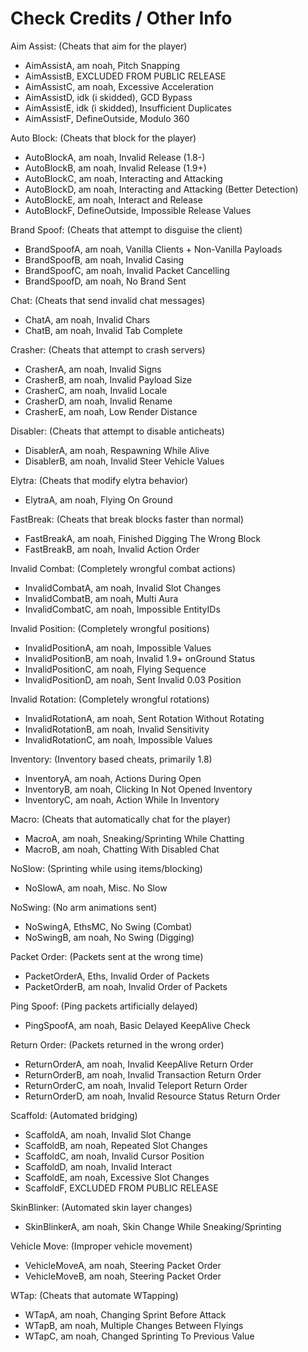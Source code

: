 # Check Credits / Other Info

Aim Assist:
(Cheats that aim for the player)
- AimAssistA, am noah, Pitch Snapping
- AimAssistB, EXCLUDED FROM PUBLIC RELEASE
- AimAssistC, am noah, Excessive Acceleration
- AimAssistD, idk (i skidded), GCD Bypass
- AimAssistE, idk (i skidded), Insufficient Duplicates
- AimAssistF, DefineOutside, Modulo 360

Auto Block:
(Cheats that block for the player)
- AutoBlockA, am noah, Invalid Release (1.8-)
- AutoBlockB, am noah, Invalid Release (1.9+)
- AutoBlockC, am noah, Interacting and Attacking
- AutoBlockD, am noah, Interacting and Attacking (Better Detection)
- AutoBlockE, am noah, Interact and Release
- AutoBlockF, DefineOutside, Impossible Release Values

Brand Spoof:
(Cheats that attempt to disguise the client)
- BrandSpoofA, am noah, Vanilla Clients + Non-Vanilla Payloads
- BrandSpoofB, am noah, Invalid Casing
- BrandSpoofC, am noah, Invalid Packet Cancelling
- BrandSpoofD, am noah, No Brand Sent

Chat:
(Cheats that send invalid chat messages)
- ChatA, am noah, Invalid Chars
- ChatB, am noah, Invalid Tab Complete

Crasher:
(Cheats that attempt to crash servers)
- CrasherA, am noah, Invalid Signs
- CrasherB, am noah, Invalid Payload Size
- CrasherC, am noah, Invalid Locale
- CrasherD, am noah, Invalid Rename
- CrasherE, am noah, Low Render Distance

Disabler:
(Cheats that attempt to disable anticheats)
- DisablerA, am noah, Respawning While Alive
- DisablerB, am noah, Invalid Steer Vehicle Values

Elytra:
(Cheats that modify elytra behavior)
- ElytraA, am noah, Flying On Ground

FastBreak:
(Cheats that break blocks faster than normal)
- FastBreakA, am noah, Finished Digging The Wrong Block
- FastBreakB, am noah, Invalid Action Order

Invalid Combat:
(Completely wrongful combat actions)
- InvalidCombatA, am noah, Invalid Slot Changes
- InvalidCombatB, am noah, Multi Aura
- InvalidCombatC, am noah, Impossible EntityIDs

Invalid Position:
(Completely wrongful positions)
- InvalidPositionA, am noah, Impossible Values
- InvalidPositionB, am noah, Invalid 1.9+ onGround Status
- InvalidPositionC, am noah, Flying Sequence
- InvalidPositionD, am noah, Sent Invalid 0.03 Position

Invalid Rotation:
(Completely wrongful rotations)
- InvalidRotationA, am noah, Sent Rotation Without Rotating
- InvalidRotationB, am noah, Invalid Sensitivity
- InvalidRotationC, am noah, Impossible Values

Inventory:
(Inventory based cheats, primarily 1.8)
- InventoryA, am noah, Actions During Open
- InventoryB, am noah, Clicking In Not Opened Inventory
- InventoryC, am noah, Action While In Inventory

Macro:
(Cheats that automatically chat for the player)
- MacroA, am noah, Sneaking/Sprinting While Chatting
- MacroB, am noah, Chatting With Disabled Chat

NoSlow:
(Sprinting while using items/blocking)
- NoSlowA, am noah, Misc. No Slow

NoSwing:
(No arm animations sent)
- NoSwingA, EthsMC, No Swing (Combat)
- NoSwingB, am noah, No Swing (Digging)

Packet Order:
(Packets sent at the wrong time)
- PacketOrderA, Eths, Invalid Order of Packets
- PacketOrderB, am noah, Invalid Order of Packets

Ping Spoof:
(Ping packets artificially delayed)
- PingSpoofA, am noah, Basic Delayed KeepAlive Check

Return Order:
(Packets returned in the wrong order)
- ReturnOrderA, am noah, Invalid KeepAlive Return Order
- ReturnOrderB, am noah, Invalid Transaction Return Order
- ReturnOrderC, am noah, Invalid Teleport Return Order
- ReturnOrderD, am noah, Invalid Resource Status Return Order

Scaffold:
(Automated bridging)
- ScaffoldA, am noah, Invalid Slot Change
- ScaffoldB, am noah, Repeated Slot Changes
- ScaffoldC, am noah, Invalid Cursor Position
- ScaffoldD, am noah, Invalid Interact
- ScaffoldE, am noah, Excessive Slot Changes
- ScaffoldF, EXCLUDED FROM PUBLIC RELEASE

SkinBlinker:
(Automated skin layer changes)
- SkinBlinkerA, am noah, Skin Change While Sneaking/Sprinting

Vehicle Move:
(Improper vehicle movement)
- VehicleMoveA, am noah, Steering Packet Order
- VehicleMoveB, am noah, Steering Packet Order

WTap:
(Cheats that automate WTapping)
- WTapA, am noah, Changing Sprint Before Attack
- WTapB, am noah, Multiple Changes Between Flyings
- WTapC, am noah, Changed Sprinting To Previous Value